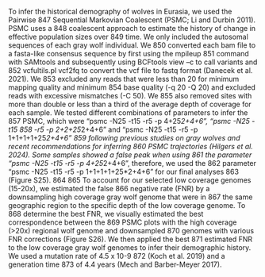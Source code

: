 
To infer the historical demography of wolves in Eurasia, we used the Pairwise
847 Sequential Markovian Coalescent (PSMC; Li and Durbin 2011). PSMC uses a
848 coalescent approach to estimate the history of change in effective population sizes over
849 time. We only included the autosomal sequences of each gray wolf individual. We
850 converted each bam file to a fasta-like consensus sequence by first using the mpileup
851 command with SAMtools and subsequently using BCFtools view –c to call variants and
852 vcfultils.pl vcf2fq to convert the vcf file to fastq format (Danecek et al. 2021). We
853 excluded any reads that were less than 20 for minimum mapping quality and minimum
854 base quality (-q 20 -Q 20) and excluded reads with excessive mismatches (-C 50). We
855 also removed sites with more than double or less than a third of the average depth of
coverage for each sample. We tested different combinations of parameters to infer the
857 PSMC, which were “psmc -N25 -t15 -r5 -p 4+25*2+4+6”, “psmc -N25 -t15
858 -r5 -p 2+2+25*2+4+6” and “psmc -N25 -t15 -r5 -p 1+1+1+1+25*2+4+6”
859 following previous studies on gray wolves and recent recommendations for inferring
860 PSMC trajectories (Hilgers et al. 2024). Some samples showed a false peak when using
861 the parameter “psmc -N25 -t15 -r5 -p 4+25*2+4+6”, therefore, we used the
862 parameter “psmc -N25 -t15 -r5 -p 1+1+1+1+25*2+4+6” for our final analyses
863 (Figure S25).
864
865 To account for our selected low coverage genomes (15-20x), we estimated the false
866 negative rate (FNR) by a downsampling high coverage gray wolf genome that were in
867 the same geographic region to the specific depth of the low coverage genome. To
868 determine the best FNR, we visually estimated the best correspondence between the
869 PSMC plots with the high coverage (>20x) regional wolf genome and downsampled
870 genomes with various FNR corrections (Figure S26). We then applied the best
871 estimated FNR to the low coverage gray wolf genomes to infer their demographic
history. We used a mutation rate of 4.5 x 10-9 872 (Koch et al. 2019) and a generation time
873 of 4.4 years (Mech and Barber-Meyer 2017).
